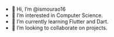 - 👋 Hi, I’m @ismourao16
- 👀 I’m interested in Computer Science.
- 🌱 I’m currently learning Flutter and Dart.
- 💞️ I’m looking to collaborate on projects.

<!---
ismourao16/ismourao16 is a ✨ special ✨ repository because its `README.md` (this file) appears on your GitHub profile.
You can click the Preview link to take a look at your changes.
--->
